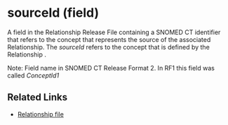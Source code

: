 # sourceId (field)

A field in the Relationship Release File containing a SNOMED CT identifier that refers to the concept that represents the source of the associated Relationship. The _sourceId_ refers to the concept that is defined by the Relationship .

Note: Field name in SNOMED CT Release Format 2. In RF1 this field was called _ConceptId1_

## Related Links

* [Relationship file](../r/relationship-file.md)
